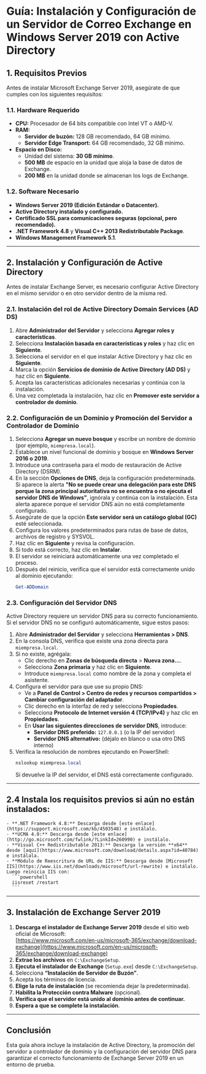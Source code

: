 # **Guía: Instalación y Configuración de un Servidor de Correo Exchange en Windows Server 2019 con Active Directory**

## **1. Requisitos Previos**
Antes de instalar Microsoft Exchange Server 2019, asegúrate de que cumples con los siguientes requisitos:

### **1.1. Hardware Requerido**
- **CPU:** Procesador de 64 bits compatible con Intel VT o AMD-V.
- **RAM:**
  - **Servidor de buzón:** 128 GB recomendado, 64 GB mínimo.
  - **Servidor Edge Transport:** 64 GB recomendado, 32 GB mínimo.
- **Espacio en Disco:**
  - Unidad del sistema: **30 GB mínimo**.
  - **500 MB** de espacio en la unidad que aloja la base de datos de Exchange.
  - **200 MB** en la unidad donde se almacenan los logs de Exchange.

### **1.2. Software Necesario**
- **Windows Server 2019 (Edición Estándar o Datacenter).**
- **Active Directory instalado y configurado.**
- **Certificado SSL para comunicaciones seguras (opcional, pero recomendado).**
- **.NET Framework 4.8** y **Visual C++ 2013 Redistributable Package**.
- **Windows Management Framework 5.1**.

---

## **2. Instalación y Configuración de Active Directory**
Antes de instalar Exchange Server, es necesario configurar Active Directory en el mismo servidor o en otro servidor dentro de la misma red.

### **2.1. Instalación del rol de Active Directory Domain Services (AD DS)**
1. Abre **Administrador del Servidor** y selecciona **Agregar roles y características**.
2. Selecciona **Instalación basada en características y roles** y haz clic en **Siguiente**.
3. Selecciona el servidor en el que instalar Active Directory y haz clic en **Siguiente**.
4. Marca la opción **Servicios de dominio de Active Directory (AD DS)** y haz clic en **Siguiente**.
5. Acepta las características adicionales necesarias y continúa con la instalación.
6. Una vez completada la instalación, haz clic en **Promover este servidor a controlador de dominio**.

### **2.2. Configuración de un Dominio y Promoción del Servidor a Controlador de Dominio**
1. Selecciona **Agregar un nuevo bosque** y escribe un nombre de dominio (por ejemplo, `miempresa.local`).
2. Establece un nivel funcional de dominio y bosque en **Windows Server 2016 o 2019**.
3. Introduce una contraseña para el modo de restauración de Active Directory (DSRM).
4. En la sección **Opciones de DNS**, deja la configuración predeterminada. Si aparece la alerta **"No se puede crear una delegación para este DNS porque la zona principal autoritativa no se encuentra o no ejecuta el servidor DNS de Windows"**, ignórala y continúa con la instalación. Esta alerta aparece porque el servidor DNS aún no está completamente configurado.
5. Asegúrate de que la opción **Este servidor será un catálogo global (GC)** esté seleccionada.
6. Configura los valores predeterminados para rutas de base de datos, archivos de registro y SYSVOL.
7. Haz clic en **Siguiente** y revisa la configuración.
8. Si todo está correcto, haz clic en **Instalar**.
9. El servidor se reiniciará automáticamente una vez completado el proceso.
10. Después del reinicio, verifica que el servidor está correctamente unido al dominio ejecutando:
    ```powershell
    Get-ADDomain
    ```

### **2.3. Configuración del Servidor DNS**
Active Directory requiere un servidor DNS para su correcto funcionamiento. Si el servidor DNS no se configuró automáticamente, sigue estos pasos:

1. Abre **Administrador del Servidor** y selecciona **Herramientas > DNS**.
2. En la consola DNS, verifica que existe una zona directa para `miempresa.local`.
3. Si no existe, agrégala:
   - Clic derecho en **Zonas de búsqueda directa** > **Nueva zona...**.
   - Selecciona **Zona primaria** y haz clic en **Siguiente**.
   - Introduce `miempresa.local` como nombre de la zona y completa el asistente.
4. Configura el servidor para que use su propio DNS:
   - Ve a **Panel de Control > Centro de redes y recursos compartidos > Cambiar configuración del adaptador**.
   - Clic derecho en la interfaz de red y selecciona **Propiedades**.
   - Selecciona **Protocolo de Internet versión 4 (TCP/IPv4)** y haz clic en **Propiedades**.
   - En **Usar las siguientes direcciones de servidor DNS**, introduce:
     - **Servidor DNS preferido:** `127.0.0.1` (o la IP del servidor)
     - **Servidor DNS alternativo:** (déjalo en blanco o usa otro DNS interno)
5. Verifica la resolución de nombres ejecutando en PowerShell:
   ```powershell
   nslookup miempresa.local
   ```
   Si devuelve la IP del servidor, el DNS está correctamente configurado.

---

## **2.4 Instala los requisitos previos si aún no están instalados:**
    - **.NET Framework 4.8:** Descarga desde [este enlace](https://support.microsoft.com/kb/4503548) e instálalo.
    - **UCMA 4.0:** Descarga desde [este enlace](http://go.microsoft.com/fwlink/?LinkId=260990) e instálalo.
    - **Visual C++ Redistributable 2013:** Descarga la versión **x64** desde [aquí](https://www.microsoft.com/download/details.aspx?id=40784) e instálala.
    - **Módulo de Reescritura de URL de IIS:** Descarga desde [Microsoft IIS](https://www.iis.net/downloads/microsoft/url-rewrite) e instálalo. Luego reinicia IIS con:
      ```powershell
      iisreset /restart
      ```

---

## **3. Instalación de Exchange Server 2019**

1. **Descarga el instalador de Exchange Server 2019** desde el sitio web oficial de Microsoft:  
   [https://www.microsoft.com/en-us/microsoft-365/exchange/download-exchange](https://www.microsoft.com/en-us/microsoft-365/exchange/download-exchange)
2. **Extrae los archivos** en `C:\ExchangeSetup`.
3. **Ejecuta el instalador de Exchange** (`Setup.exe`) desde `C:\ExchangeSetup`.
4. Selecciona **“Instalación de Servidor de Buzón”**.
5. Acepta los términos de licencia.
6. **Elige la ruta de instalación** (se recomienda dejar la predeterminada).
7. **Habilita la Protección contra Malware** (opcional).
8. **Verifica que el servidor está unido al dominio antes de continuar.**
9. **Espera a que se complete la instalación**.

---

## **Conclusión**
Esta guía ahora incluye la instalación de Active Directory, la promoción del servidor a controlador de dominio y la configuración del servidor DNS para garantizar el correcto funcionamiento de Exchange Server 2019 en un entorno de prueba.

